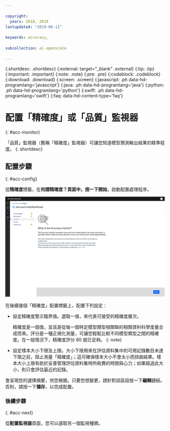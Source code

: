 ```yaml
---

copyright:
  years: 2018, 2019
lastupdated: "2019-06-11"

keywords: accuracy, 

subcollection: ai-openscale

---
```


{:shortdesc: .shortdesc}
{:external: target="_blank" .external}
{:tip: .tip}
{:important: .important}
{:note: .note}
{:pre: .pre}
{:codeblock: .codeblock}
{:download: .download}
{:screen: .screen}
{:javascript: .ph data-hd-programlang='javascript'}
{:java: .ph data-hd-programlang='java'}
{:python: .ph data-hd-programlang='python'}
{:swift: .ph data-hd-programlang='swift'}
{:faq: data-hd-content-type='faq'}

# 配置「精確度」或「品質」監視器
{: #acc-monitor}

「品質」監視器（舊稱「精確度」監視器）可讓您知道模型預測輸出結果的精準程度。
{: shortdesc}

## 配置步驟
{: #acc-config}

從**精確度**標籤，在**何謂精確度？**頁面中，按一下**開始**，啟動配置處理程序。

![「何謂精確度？」頁面](images/accuracy-what-is.png)

在後續幾個「精確度」配置標籤上，配置下列設定：

-  設定精確度警示臨界值。選取一值，來代表可接受的精確度層次。

    精確度是一個值，並且是從每一個特定模型類型相關聯的相關資料科學度量合成而來。評分是一種正規化測量，可讓您輕鬆比較不同模型類型之間的精確度。在一般情況下，精確度評分 80 就已足夠。
    {: note}

-  設定樣本大小下限及上限。大小下限用來在評估資料集中的可用記錄數目未達下限之前，阻止測量「精確度」；這可確保樣本大小不會太小而扭曲結果。樣本大小上限有助於妥善管理評估資料集時所耗費的時間與心力；如果超過此大小，則只會評估最近的記錄。


會呈現您的選擇摘要，供您檢閱。只要您想變更，請針對該區段按一下**編輯**鏈結。否則，請按一下**儲存**，以完成配置。

### 後續步驟
{: #acc-next}

從**配置監視器**頁面，您可以選取另一個監視種類。
